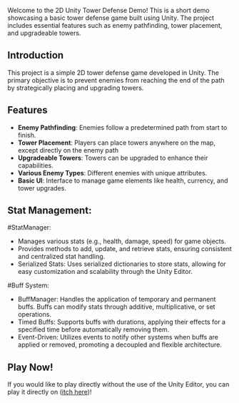 Welcome to the 2D Unity Tower Defense Demo! This is a short demo showcasing a basic tower defense game built using Unity. The project includes essential features such as enemy pathfinding, tower placement, and upgradeable towers.


## Introduction

This project is a simple 2D tower defense game developed in Unity. The primary objective is to prevent enemies from reaching the end of the path by strategically placing and upgrading towers.

## Features

- **Enemy Pathfinding**: Enemies follow a predetermined path from start to finish.
- **Tower Placement**: Players can place towers anywhere on the map, except directly on the enemy path
- **Upgradeable Towers**: Towers can be upgraded to enhance their capabilities. 
- **Various Enemy Types**: Different enemies with unique attributes.
- **Basic UI**: Interface to manage game elements like health, currency, and tower upgrades.
## Stat Management:

#StatManager:
 - Manages various stats (e.g., health, damage, speed) for game objects.
 - Provides methods to add, update, and retrieve stats, ensuring consistent and centralized stat handling.
 - Serialized Stats: Uses serialized dictionaries to store stats, allowing for easy customization and scalability through the Unity Editor.
   
#Buff System:
- BuffManager: Handles the application of temporary and permanent buffs. Buffs can modify stats through additive, multiplicative, or set operations.
- Timed Buffs: Supports buffs with durations, applying their effects for a specified time before automatically removing them.
- Event-Driven: Utilizes events to notify other systems when buffs are applied or removed, promoting a decoupled and flexible architecture.

## Play Now!
If you would like to play directly without the use of the Unity Editor, you can play it directly on ([itch here](https://la-jer.itch.io/tower-defense-demo))!


